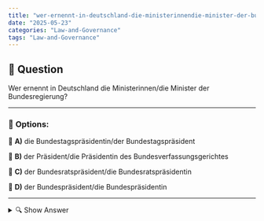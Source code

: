 ```yaml
---
title: "wer-ernennt-in-deutschland-die-ministerinnendie-minister-der-bundesregierung"
date: "2025-05-23"
categories: "Law-and-Governance"
tags: "Law-and-Governance"
---
```


## 📌 **Question**

Wer ernennt in Deutschland die Ministerinnen/die Minister der Bundesregierung?



---

### 📝 **Options:**

🔘 **A)** die Bundestagspräsidentin/der Bundestagspräsident

🔘 **B)** der Präsident/die Präsidentin des Bundesverfassungsgerichtes

🔘 **C)** der Bundesratspräsident/die Bundesratspräsidentin

🔘 **D)** der Bundespräsident/die Bundespräsidentin

---

<details>
  <summary>🔍 Show Answer</summary>

  <p>
💡  <b>Correct Answer:</b>  d
  </p>
  <p>
    📖<b>Explanation:</b>
    In Deutschland ist die Ernennung der Ministerinnen und Minister der Bundesregierung ein wichtiges konstitutionelles Verfahren. Die Mitglieder der Bundesregierung werden vom Bundespräsidenten ernannt. Nachdem der Bundeskanzler oder die Bundeskanzlerin die Minister vorgeschlagen hat, bestätigt der Bundespräsident diese offiziell. Diese Verfahren sind im Grundgesetz verankert und unterstreichen die Rolle des Bundespräsidenten bei der Bildung der Regierung. Es ist wichtig, diese konstitutionellen Prozesse zu verstehen, um die Frage zu beantworten, wer die Ministerinnen und Minister ernennt.
  </p>
</details>
